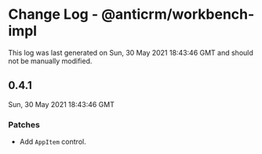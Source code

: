 # Change Log - @anticrm/workbench-impl

This log was last generated on Sun, 30 May 2021 18:43:46 GMT and should not be manually modified.

## 0.4.1
Sun, 30 May 2021 18:43:46 GMT

### Patches

- Add `AppItem` control.

